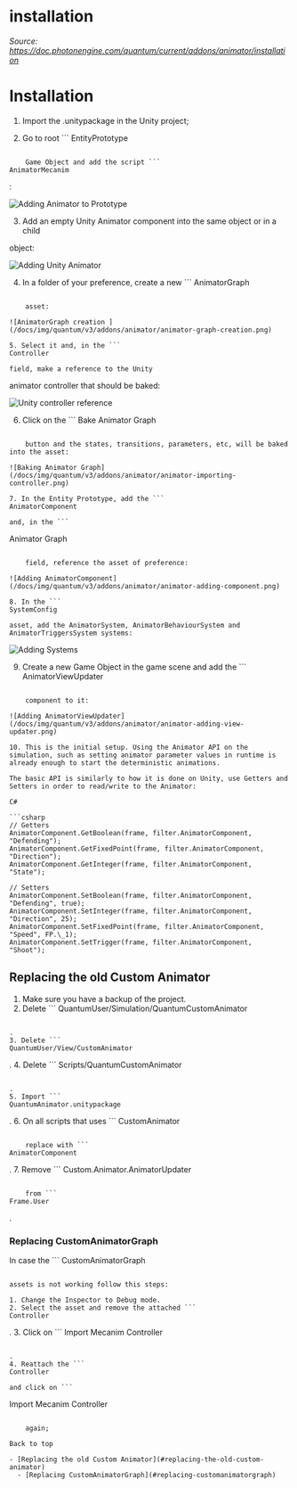 # installation

_Source: https://doc.photonengine.com/quantum/current/addons/animator/installation_

# Installation

1. Import the .unitypackage in the Unity project;

2. Go to root ```
EntityPrototype
```

    Game Object and add the script ```
AnimatorMecanim
```

:


![Adding Animator to Prototype](/docs/img/quantum/v3/addons/animator/animator-mecanim.png)

3. Add an empty Unity Animator component into the same object or in a child


object:

![Adding Unity Animator ](/docs/img/quantum/v3/addons/animator/animator-unity-animator.png)

4. In a folder of your preference, create a new ```
AnimatorGraph
```

    asset:

![AnimatorGraph creation ](/docs/img/quantum/v3/addons/animator/animator-graph-creation.png)

5. Select it and, in the ```
Controller
```

    field, make a reference to the Unity


animator controller that should be baked:

![Unity controller reference](/docs/img/quantum/v3/addons/animator/animator-controller-reference.png)

6. Click on the ```
Bake Animator Graph
```

    button and the states, transitions, parameters, etc, will be baked into the asset:

![Baking Animator Graph](/docs/img/quantum/v3/addons/animator/animator-importing-controller.png)

7. In the Entity Prototype, add the ```
AnimatorComponent
```

    and, in the ```
Animator Graph
```

    field, reference the asset of preference:

![Adding AnimatorComponent](/docs/img/quantum/v3/addons/animator/animator-adding-component.png)

8. In the ```
SystemConfig
```

    asset, add the AnimatorSystem, AnimatorBehaviourSystem and AnimatorTriggersSystem systems:

![Adding Systems](/docs/img/quantum/v3/addons/animator/animator-adding-systems.png)

9. Create a new Game Object in the game scene and add the ```
AnimatorViewUpdater
```

    component to it:

![Adding AnimatorViewUpdater](/docs/img/quantum/v3/addons/animator/animator-adding-view-updater.png)

10. This is the initial setup. Using the Animator API on the simulation, such as setting animator parameter values in runtime is already enough to start the deterministic animations.

The basic API is similarly to how it is done on Unity, use Getters and Setters in order to read/write to the Animator:

C#

```csharp
// Getters
AnimatorComponent.GetBoolean(frame, filter.AnimatorComponent, "Defending");
AnimatorComponent.GetFixedPoint(frame, filter.AnimatorComponent, "Direction");
AnimatorComponent.GetInteger(frame, filter.AnimatorComponent, "State");

// Setters
AnimatorComponent.SetBoolean(frame, filter.AnimatorComponent, "Defending", true);
AnimatorComponent.SetInteger(frame, filter.AnimatorComponent, "Direction", 25);
AnimatorComponent.SetFixedPoint(frame, filter.AnimatorComponent, "Speed", FP.\_1);
AnimatorComponent.SetTrigger(frame, filter.AnimatorComponent, "Shoot");

```

## Replacing the old Custom Animator

1. Make sure you have a backup of the project.
2. Delete ```
QuantumUser/Simulation/QuantumCustomAnimator
```

.
3. Delete ```
QuantumUser/View/CustomAnimator
```

.
4. Delete ```
Scripts/QuantumCustomAnimator
```

.
5. Import ```
QuantumAnimator.unitypackage
```

.
6. On all scripts that uses ```
CustomAnimator
```

    replace with ```
AnimatorComponent
```

.
7. Remove ```
Custom.Animator.AnimatorUpdater
```

    from ```
Frame.User
```

.

### Replacing CustomAnimatorGraph

In case the ```
CustomAnimatorGraph
```

assets is not working follow this steps:

1. Change the Inspector to Debug mode.
2. Select the asset and remove the attached ```
Controller
```

.
3. Click on ```
Import Mecanim Controller
```

.
4. Reattach the ```
Controller
```

    and click on ```
Import Mecanim Controller
```

    again;

Back to top

- [Replacing the old Custom Animator](#replacing-the-old-custom-animator)
  - [Replacing CustomAnimatorGraph](#replacing-customanimatorgraph)